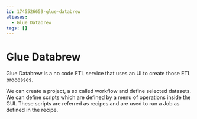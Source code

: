 ```yaml
---
id: 1745526659-glue-databrew
aliases:
  - Glue Databrew
tags: []
---
```


# Glue Databrew
Glue Databrew is a no code ETL service that uses an UI to create those ETL processes.

We can create a project, a so called workflow and define selected datasets. We can define scripts which are defined by a menu of operations inside the GUI. These scripts are referred as recipes and are used to run a Job as defined in the recipe.


